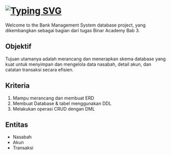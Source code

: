 # [![Typing SVG](https://readme-typing-svg.herokuapp.com?font=Fira+Code&size=32&duration=3000&pause=1000&vCenter=true&random=false&width=550&lines=Tugas+Challenge+3+%F0%9F%93%91;ERD+Bank+Management+System+;Binar+Academy+%F0%9F%8F%AB)](https://git.io/typing-svg)
Welcome to the Bank Management System database project, yang dikembangkan sebagai bagian dari tugas Binar Academy Bab 3.

## Objektif
Tujuan utamanya adalah merancang dan menerapkan skema database yang kuat untuk menyimpan dan mengelola data nasabah, detail akun, dan catatan transaksi secara efisien.

## Kriteria
1. Mampu merancang dan membuat ERD
2. Membuat Database & tabel menggunakan DDL
3. Melakukan operasi CRUD dengan DML

## Entitas
- Nasabah
- Akun
- Transaksi
